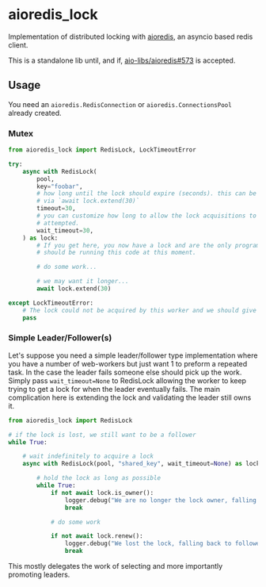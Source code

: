# aioredis_lock

Implementation of distributed locking with [aioredis](https://github.com/aio-libs/aioredis), an asyncio based redis client.

This is a standalone lib until, and if, [aio-libs/aioredis#573](https://github.com/aio-libs/aioredis/pull/573) is accepted.

## Usage

You need an `aioredis.RedisConnection` or `aioredis.ConnectionsPool` already created.

### Mutex

```python
from aioredis_lock import RedisLock, LockTimeoutError

try:
    async with RedisLock(
        pool,
        key="foobar",
        # how long until the lock should expire (seconds). this can be extended
        # via `await lock.extend(30)`
        timeout=30,
        # you can customize how long to allow the lock acquisitions to be
        # attempted.
        wait_timeout=30,
    ) as lock:
        # If you get here, you now have a lock and are the only program that
        # should be running this code at this moment.

        # do some work...

        # we may want it longer...
        await lock.extend(30)

except LockTimeoutError:
    # The lock could not be acquired by this worker and we should give up
    pass
```

### Simple Leader/Follower(s)

Let's suppose you need a simple leader/follower type implementation where you have a number of web-workers but just want 1 to preform a repeated task. In the case the leader fails someone else should pick up the work. Simply pass `wait_timeout=None` to RedisLock allowing the worker to keep trying to get a lock for when the leader eventually fails. The main complication here is extending the lock and validating the leader still owns it.

```python
from aioredis_lock import RedisLock

# if the lock is lost, we still want to be a follower
while True:

    # wait indefinitely to acquire a lock
    async with RedisLock(pool, "shared_key", wait_timeout=None) as lock:

        # hold the lock as long as possible
        while True:
            if not await lock.is_owner():
                logger.debug("We are no longer the lock owner, falling back")
                break

            # do some work

            if not await lock.renew():
                logger.debug("We lost the lock, falling back to follower mode")
                break
```

This mostly delegates the work of selecting and more importantly promoting leaders.
